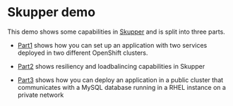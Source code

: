 # Skupper demo

This demo shows some capabilities in [Skupper](https://skupper.io) and is split into three parts.

  - [Part1](./demo-scripts/part1-hybrid-cloud.md) shows how you can set up an application with two services deployed in two different OpenShift clusters.
  
  - [Part2](./demo-scripts/part1-hybrid-cloud.md) shows resiliency and loadbalincing capabilities in Skupper
  
  - [Part3](./demo-scripts/part3-private-database.md) shows how you can deploy an application in a public cluster that communicates with a MySQL database running in a RHEL instance on a private network

